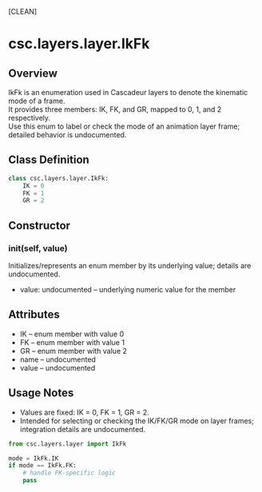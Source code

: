 [CLEAN]

# csc.layers.layer.IkFk

## Overview
IkFk is an enumeration used in Cascadeur layers to denote the kinematic mode of a frame.  
It provides three members: IK, FK, and GR, mapped to 0, 1, and 2 respectively.  
Use this enum to label or check the mode of an animation layer frame; detailed behavior is undocumented.

## Class Definition
```python
class csc.layers.layer.IkFk:
    IK = 0
    FK = 1
    GR = 2
```

## Constructor
### __init__(self, value)
Initializes/represents an enum member by its underlying value; details are undocumented.

- value: undocumented – underlying numeric value for the member

## Attributes
- IK – enum member with value 0
- FK – enum member with value 1
- GR – enum member with value 2
- name – undocumented
- value – undocumented

## Usage Notes
- Values are fixed: IK = 0, FK = 1, GR = 2.
- Intended for selecting or checking the IK/FK/GR mode on layer frames; integration details are undocumented.

```python
from csc.layers.layer import IkFk

mode = IkFk.IK
if mode == IkFk.FK:
    # handle FK-specific logic
    pass

